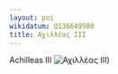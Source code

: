 ```yaml
---
layout: poi
wikidatum: Q136649580
title: Αχιλλέας ΙΙΙ 
---
```


Achilleas III
![Αχιλλέας ΙΙΙ](https://www.ertnews.gr/wp-content/uploads/2021/10/Clipboard-%CF%88%CF%88-768x433.jpg)) 
